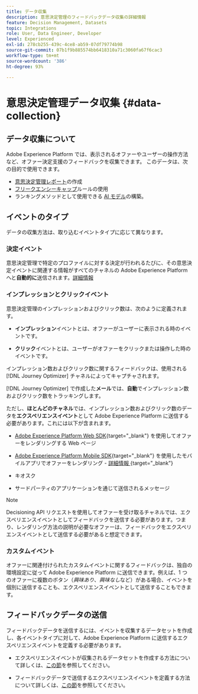 ```yaml
---
title: データ収集
description: 意思決定管理のフィードバックデータ収集の詳細情報
feature: Decision Management, Datasets
topic: Integrations
role: User, Data Engineer, Developer
level: Experienced
exl-id: 278cb255-439c-4ce8-ab59-07df79774b98
source-git-commit: 07b1f9b885574bb6418310a71c3060fa67f6cac3
workflow-type: tm+mt
source-wordcount: '386'
ht-degree: 93%

---
```


# 意思決定管理データ収集 {#data-collection}

## データ収集について

Adobe Experience Platform では、表示されるオファーやユーザーの操作方法など、オファー決定支援のフィードバックを収集できます。 このデータは、次の目的で使用できます。
* [意思決定管理レポート](../reports/get-started-events.md)の作成
* [フリークエンシーキャップ](../offer-library/add-constraints.md#capping)ルールの使用
* ランキングメソッドとして使用できる [AI モデル](../ranking/create-ranking-strategies.md)の構築。

## イベントのタイプ

データの収集方法は、取り込むイベントタイプに応じて異なります。

### 決定イベント

意思決定管理で特定のプロファイルに対する決定が行われるたびに、その意思決定イベントに関連する情報がすべてのチャネルの Adobe Experience Platform へと&#x200B;**自動的に**&#x200B;送信されます。[詳細情報](../reports/get-started-events.md)

### インプレッションとクリックイベント

意思決定管理のインプレッションおよびクリック数は、次のように定義されます。

* **インプレッション**&#x200B;イベントとは、オファーがユーザーに表示される時のイベントです。

* **クリック**&#x200B;イベントとは、ユーザーがオファーをクリックまたは操作した時のイベントです。

インプレッション数およびクリック数に関するフィードバックは、使用される [!DNL Journey Optimizer] チャネルによってキャプチャされます。

[!DNL Journey Optimizer] で作成した&#x200B;**メール**&#x200B;では、**自動**&#x200B;でインプレッション数およびクリック数をトラッキングします。

ただし、**ほとんどのチャネル**&#x200B;では、インプレッション数およびクリック数のデータを&#x200B;**エクスペリエンスイベント**&#x200B;として Adobe Experience Platform に送信する必要があります。これには以下が含まれます。

* [Adobe Experience Platform Web SDK](https://experienceleague.adobe.com/docs/experience-platform/edge/home.html?lang=ja){target="_blank"} を使用してオファーをレンダリングする Web ページ

* [Adobe Experience Platform Mobile SDK](https://experienceleague.adobe.com/docs/platform-learn/data-collection/mobile-sdk/overview.html?lang=ja){target="_blank"} を使用したモバイルアプリでオファーをレンダリング - [ 詳細情報 ](https://developer.adobe.com/client-sdks/documentation/adobe-journey-optimizer-decisioning/#ab-sj-tracking-servers){target="_blank"}
* キオスク
* サードパーティのアプリケーションを通じて送信されるメッセージ
  <!--Mobile push notifications authored by [!DNL Journey Optimizer] - [Learn more](https://developer.adobe.com/client-sdks/documentation/adobe-journey-optimizer/api-reference/#handlenotificationresponse){target="_blank"}-->

>[!NOTE]
>
>Decisioning API リクエストを使用してオファーを受け取るチャネルでは、エクスペリエンスイベントとしてフィードバックを送信する必要があります。つまり、レンダリング方法の説明が必要なオファーは、フィードバックをエクスペリエンスイベントとして送信する必要があると想定できます。

### カスタムイベント

オファーに関連付けられたカスタムイベントに関するフィードバックは、独自の環境設定に従って Adobe Experience Platform に送信できます。例えば、1 つのオファーに複数のボタン（*興味あり*、*興味なし*&#x200B;など）がある場合、イベントを個別に送信することも、エクスペリエンスイベントとして送信することもできます。

## フィードバックデータの送信

フィードバックデータを送信するには、イベントを収集するデータセットを作成し、各イベントタイプに対して、Adobe Experience Platform に送信するエクスペリエンスイベントを定義する必要があります。

* エクスペリエンスイベントが収集されるデータセットを作成する方法について詳しくは、[この節](create-dataset.md)を参照してください。

* フィードバックデータで送信するエクスペリエンスイベントを定義する方法について詳しくは、[この節](schema-requirement.md)を参照してください。
